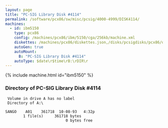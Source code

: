 ```yaml
---
layout: page
title: "PC-SIG Library Disk #4114"
permalink: /software/pcx86/sw/misc/pcsig/4000-4999/DISK4114/
machines:
  - id: ibm5150
    type: pcx86
    config: /machines/pcx86/ibm/5150/cga/256kb/machine.xml
    diskettes: /machines/pcx86/diskettes.json,/disks/pcsigdisks/pcx86/diskettes.json
    autoGen: true
    autoMount:
      B: "PC-SIG Library Disk #4114"
    autoType: $date\r$time\rB:\rDIR\r
---
```


{% include machine.html id="ibm5150" %}

### Directory of PC-SIG Library Disk #4114

     Volume in drive A has no label
     Directory of A:\

    SANGO    A01    361718  10-08-93   4:32p
            1 file(s)     361718 bytes
                               0 bytes free
